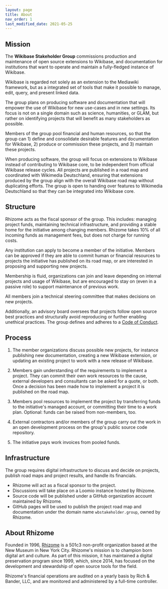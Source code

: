 ```yaml
---
layout: page
title: About
nav_order: 1
last_modified_date: 2021-05-25
---
```


## Mission

The **Wikibase Stakeholder Group** commissions production and maintenance of open source extensions to Wikibase, and documentation for institutions that want to operate and maintain a fully-fledged instance of Wikibase.

Wikibase is regarded not solely as an extension to the Mediawiki framework, but as a integrated set of tools that make it possible to manage, edit, query, and present linked data.

The group plans on producing software and documentation that will empower the use of Wikibase for new use-cases and in new settings. Its focus is not on a single domain such as science, humanities, or GLAM, but rather on identifying projects that will benefit as many stakeholders as possible.

Members of the group pool financial and human resources, so that the group can 1) define and consolidate desirable features and documentation for Wikibase, 2) produce or commission these projects, and 3) maintain these projects.

When producing software, the group will focus on extensions to Wikibase instead of contributing to Wikibase core, to be independent from official Wikibase release cycles. All projects are published in a road map and coordinated with Wikimedia Deutschland, ensuring that extensions produced by the group align with the overall Wikibase road map without duplicating efforts. The group is open to handing over features to Wikimedia Deutschland so that they can be integrated into Wikibase core.

## Structure

Rhizome acts as the fiscal sponsor of the group. This includes: managing project funds, maintaining technical infrastructure, and providing a stable home for the initiative among changing members. Rhizome takes 10% of all incoming funds as management fees, but does not charge for running costs.

Any institution can apply to become a member of the initiative. Members can be approved if they are able to commit human or financial resources to projects the initiative has published on its road map, or are interested in proposing and supporting new projects.

Membership is fluid, organizations can join and leave depending on internal projects and usage of Wikibase, but are encouraged to stay on (even in a passive role) to support maintenance of previous work.

All members join a technical steering committee that makes decisions on new projects.

Additionally, an advisory board oversees that projects follow open source best practices and structurally avoid reproducing or further enabling unethical practices. The group defines and adheres to a [Code of Conduct](code-of-conduct).

## Process

1. The member organizations discuss possible new projects, for instance publishing new documentation, creating a new Wikibase extension, or updating an existing project to work with a new release of Wikibase.

2. Members gain understanding of the requirements to implement a project. They can commit their own work resources to the cause, external developers and consultants can be asked for a quote, or both. Once a decision has been made how to implement a project it is published on the road map.

3. Members pool resources to implement the project by transferring funds to the initiative's managed account, or committing their time to a work plan. Optional: funds can be raised from non-members, too.

4. External contractors and/or members of the group carry out the work in an open development process on the group's public source code repository.

5. The initiative pays work invoices from pooled funds.

## Infrastructure

The group requires digital infrastructure to discuss and decide on projects, publish road maps and project results, and handle its financials.

- Rhizome will act as a fiscal sponsor to the project.
- Discussions will take place on a Loomio instance hosted by Rhizome.
- Source code will be published under a GitHub organization account maintained by Rhizome.
- GitHub pages will be used to publish the project road map and documentation under the domain name `wbstakeholder.group`, owned by Rhizome.

## About Rhizome

Founded in 1996, [Rhizome](https://rhizome.org/) is a 501c3 non-profit organization based at the New Museum in New York City. Rhizome's mission is to champion born digital art and culture. As part of this mission, it has maintained a digital preservation program since 1999, which, since 2014, has focused on the development and stewardship of open source tools for the field. 

Rhizome's financial operations are audited on a yearly basis by Rich & Bander, LLC, and are monitored and administered by a full-time controller. 
